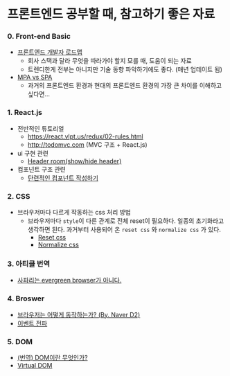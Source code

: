 # 프론트엔드 공부할 때, 참고하기 좋은 자료

### 0. Front-end Basic

- [프론트엔드 개발자 로드맵](https://roadmap.sh/frontend)
  - 회사 스택과 달라 무엇을 따라가야 할지 모를 때, 도움이 되는 자료
  - 트렌디한게 전부는 아니지만 기술 동향 파악하기에도 좋다. (매년 업데이트 됨)
- [MPA vs SPA](https://velog.io/@thms200/SPA-vs.-MPA)
  - 과거의 프론트엔드 환경과 현대의 프론트엔드 환경의 가장 큰 차이를 이해하고 싶다면...



### 1. React.js

- 전반적인 튜토리얼
  - https://react.vlpt.us/redux/02-rules.html
  - http://todomvc.com (MVC 구조 + React.js)
- ui 구현 관련
  - [Header room(show/hide header)](https://reactjsexample.com/a-react-component-to-hide-show-your-header-on-scroll-2/)
- 컴포넌트 구조 관련 
  - [탄련적인 컴포넌트 작성하기](https://medium.com/@Dev_Bono/%ED%83%84%EB%A0%A5%EC%A0%81%EC%9D%B8-%EC%BB%B4%ED%8F%AC%EB%84%8C%ED%8A%B8-%EC%9E%91%EC%84%B1%ED%95%98%EA%B8%B0-3e73c6a4f36)



### 2. CSS

- 브라우저마다 다르게 작동하는 css 처리 방법
  - 브라우저마다 `style`이 다른 관계로 전체 reset이 필요하다. 일종의 초기화라고 생각하면 된다. 과거부터 사용되어 온 `reset css` 와 `normalize css` 가 있다.
    - [Reset css](https://meyerweb.com/eric/tools/css/reset/)
    - [Normalize css](https://necolas.github.io/normalize.css/)

### 3. 아티클 번역

- [사파리는 evergreen browser가 아니다.](https://github.com/jhlee910609/studying_FE/blob/master/why_isnt_safari_an_evergreen_browser.md)



### 4. Broswer
- [브라우저는 어떻게 동작하는가? (By. Naver D2)](https://d2.naver.com/helloworld/59361)
- [이벤트 전파](https://programmingsummaries.tistory.com/313) 



### 5. DOM

- [(번역) DOM이란 무엇인가?](https://wit.nts-corp.com/2019/02/14/5522)
- [Virtual DOM](https://www.youtube.com/watch?v=muc2ZF0QIO4)




